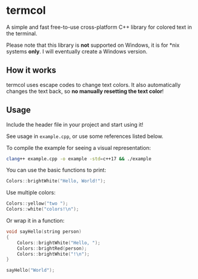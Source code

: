# termcol
A simple and fast free-to-use cross-platform C++ library for colored text in the terminal.

Please note that this library is **not** supported on Windows, it is for \*nix systems **only**. I will eventually create a Windows version.

## How it works
termcol uses escape codes to change text colors. It also automatically changes the text back, so **no manually resetting the text color**!

## Usage
Include the header file in your project and start using it!

See usage in `example.cpp`, or use some references listed below.

To compile the example for seeing a visual representation:
```sh
clang++ example.cpp -o example -std=c++17 && ./example
```

You can use the basic functions to print:
```cpp
Colors::brightWhite("Hello, World!");
```

Use multiple colors:
```cpp
Colors::yellow("two ");
Colors::white("colors!\n");
```

Or wrap it in a function:
```cpp
void sayHello(string person)
{
	Colors::brightWhite("Hello, ");
	Colors::brightRed(person);
	Colors::brightWhite("!\n");
}

sayHello("World");
```

